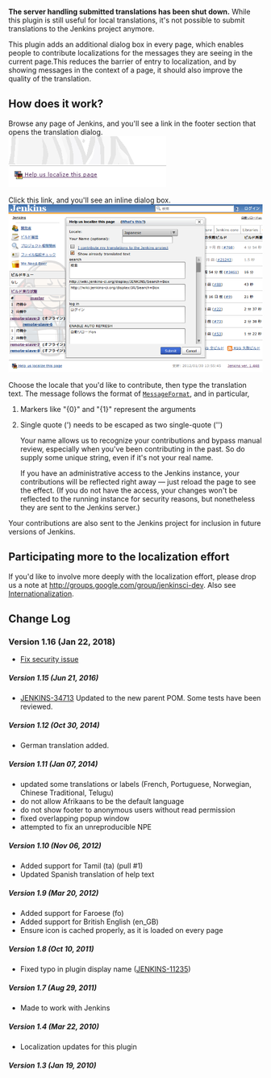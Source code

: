 **The server handling submitted translations has been shut down.** While
this plugin is still useful for local translations, it's not possible to
submit translations to the Jenkins project anymore.

This plugin adds an additional dialog box in every page, which enables
people to contribute localizations for the messages they are seeing in
the current page.This reduces the barrier of entry to localization, and
by showing messages in the context of a page, it should also improve the
quality of the translation.

## How does it work?

Browse any page of Jenkins, and you'll see a link in the footer section
that opens the translation dialog.  
![](docs/images/l10n-link.png)

Click this link, and you'll see an inline dialog box.  
![](docs/images/l10n-dialog.png)

Choose the locale that you'd like to contribute, then type the
translation text. The message follows the format of
[`MessageFormat`](http://java.sun.com/j2se/1.4.2/docs/api/java/text/MessageFormat.html),
and in particular,

1.  Markers like "{0}" and "{1}" represent the arguments
2.  Single quote (') needs to be escaped as two single-quote ('')

    Your name allows us to recognize your contributions and bypass
    manual review, especially when you've been contributing in the past.
    So do supply some unique string, even if it's not your real name.

    If you have an administrative access to the Jenkins instance, your
    contributions will be reflected right away — just reload the page to
    see the effect. (If you do not have the access, your changes won't
    be reflected to the running instance for security reasons, but
    nonetheless they are sent to the Jenkins server.)

Your contributions are also sent to the Jenkins project for inclusion in
future versions of Jenkins.

## Participating more to the localization effort

If you'd like to involve more deeply with the localization effort,
please drop us a note at <http://groups.google.com/group/jenkinsci-dev>.
Also see
[Internationalization](http://localhost:8085/display/JENKINS/Internationalization).

## Change Log

### Version 1.16 (Jan 22, 2018)

-   [Fix security
    issue](https://jenkins.io/security/advisory/2018-01-22/)

##### Version 1.15 (Jun 21, 2016)

-   [JENKINS-34713](https://issues.jenkins-ci.org/browse/JENKINS-34713)
    Updated to the new parent POM. Some tests have been reviewed.

##### Version 1.12 (Oct 30, 2014)

-   German translation added.

##### Version 1.11 (Jan 07, 2014)

-   updated some translations or labels (French, Portuguese, Norwegian,
    Chinese Traditional, Telugu)
-   do not allow Afrikaans to be the default language
-   do not show footer to anonymous users without read permission
-   fixed overlapping popup window
-   attempted to fix an unreproducible NPE

##### Version 1.10 (Nov 06, 2012)

-   Added support for Tamil (ta) (pull \#1)
-   Updated Spanish translation of help text

##### Version 1.9 (Mar 20, 2012)

-   Added support for Faroese (fo)
-   Added support for British English (en\_GB)
-   Ensure icon is cached properly, as it is loaded on every page

##### Version 1.8 (Oct 10, 2011)

-   Fixed typo in plugin display name
    ([JENKINS-11235](https://issues.jenkins-ci.org/browse/JENKINS-11235))

##### Version 1.7 (Aug 29, 2011)

-   Made to work with Jenkins

##### Version 1.4 (Mar 22, 2010)

-   Localization updates for this plugin

##### Version 1.3 (Jan 19, 2010)
